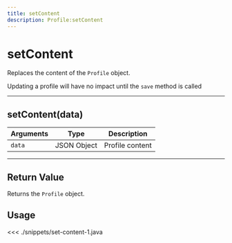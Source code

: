 ```yaml
---
title: setContent
description: Profile:setContent
---
```


# setContent

Replaces the content of the `Profile` object.

<div class="alert alert-info">
Updating a profile will have no impact until the <code>save</code> method is called
</div>

---

## setContent(data)

| Arguments | Type        | Description     |
| --------- | ----------- | --------------- |
| `data`    | JSON Object | Profile content |

---

## Return Value

Returns the `Profile` object.

## Usage

<<< ./snippets/set-content-1.java
